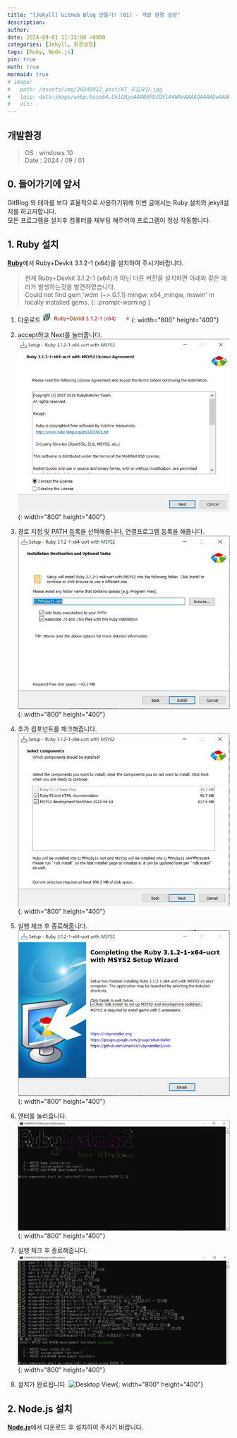 ```yaml
---
title: "[Jekyll] GitHub Blog 만들기! (01) - 개발 환경 설정"
description: 
author:
date: 2024-09-01 11:33:00 +0900
categories: [Jekyll, 환경설정]
tags: [Ruby, Node.js]
pin: true
math: true
mermaid: true
# image:
#   path: /assets/img/20240912_post/KT_모집요강.jpg
#   lqip: data:image/webp;base64,UklGRpoAAABXRUJQVlA4WAoAAAAQAAAADwAABwAAQUxQSDIAAAARL0AmbZurmr57yyIiqE8oiG0bejIYEQTgqiDA9vqnsUSI6H+oAERp2HZ65qP/VIAWAFZQOCBCAAAA8AEAnQEqEAAIAAVAfCWkAALp8sF8rgRgAP7o9FDvMCkMde9PK7euH5M1m6VWoDXf2FkP3BqV0ZYbO6NA/VFIAAAA
#   alt: .
---
```


## **개발환경**
> OS : windows 10<br/>
Date : 2024 / 09 / 01

## **0. 들어가기에 앞서**
GitBlog 와 테마를 보다 효율적으로 사용하기위해 이번 글에서는 Ruby 설치와 jekyll설치를 하고자합니다.<br/>
모든 프로그램을 설치후 컴퓨터를 재부팅 해주어야 프로그램이 정상 작동합니다.

## **1. Ruby 설치**
[**Ruby**](https://rubyinstaller.org/downloads/archives/)에서 Ruby+Devkit 3.1.2-1 (x64)를 설치하여 주시기바랍니다.
> 현재 Ruby+Devkit 3.1.2-1 (x64)가 아닌 다른 버전을 설치하면 아래와 같은 에러가 발생하는것을 발견하였습니다.<br/>
Could not find gem 'wdm (~> 0.1.1) mingw, x64_mingw, mswin' in locally installed gems.
{: .prompt-warning }
1. 다운로드
![Desktop View](/assets/img/20240901_post/Ruby_설치.PNG){: width="800" height="400"}

2. accept하고 Next를 눌러줍니다.
![Desktop View](/assets/img/20240901_post/Ruby_install_01.JPG){: width="800" height="400"}

3. 경로 지정 및 PATH 등록을 선택해줍니다, 연결프로그램 등록을 해줍니다.
![Desktop View](/assets/img/20240901_post/Ruby_install_02.JPG){: width="800" height="400"}

4. 추가 컴포넌트를 체크해줍니다.
![Desktop View](/assets/img/20240901_post/Ruby_install_03.JPG){: width="800" height="400"}

5. 실행 체크 후 종료해줍니다.
![Desktop View](/assets/img/20240901_post/Ruby_install_04.JPG){: width="800" height="400"}

6. 엔터를 눌러줍니다.
![Desktop View](/assets/img/20240901_post/Ruby_install_05.JPG){: width="800" height="400"}

7. 실행 체크 후 종료해줍니다.
![Desktop View](/assets/img/20240901_post/Ruby_install_06.JPG){: width="800" height="400"}

8. 설치가 완료됩니다.
![Desktop View](/assets/img/20240901_post/Ruby_install_07.JPG){: width="800" height="400"}


## **2. Node.js 설치**

 [**Node.js**](https://nodejs.org/en/)에서 다운로드 후 설치하여 주시기 바랍니다.
